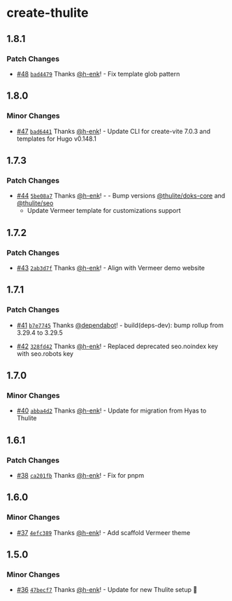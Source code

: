 # create-thulite

## 1.8.1

### Patch Changes

- [#48](https://github.com/thuliteio/create-thulite/pull/48) [`bad4479`](https://github.com/thuliteio/create-thulite/commit/bad4479dae8fdf693b4ce7ecdbf1e28decc70c9f) Thanks [@h-enk](https://github.com/h-enk)! - Fix template glob pattern

## 1.8.0

### Minor Changes

- [#47](https://github.com/thuliteio/create-thulite/pull/47) [`bad6441`](https://github.com/thuliteio/create-thulite/commit/bad6441e5ce6266b5fc7ed1aa509dc2cb5c5fdd0) Thanks [@h-enk](https://github.com/h-enk)! - Update CLI for create-vite 7.0.3 and templates for Hugo v0.148.1

## 1.7.3

### Patch Changes

- [#44](https://github.com/thuliteio/create-thulite/pull/44) [`5be08a7`](https://github.com/thuliteio/create-thulite/commit/5be08a781f33cbaf488859eaec9c47aadf174cee) Thanks [@h-enk](https://github.com/h-enk)! - - Bump versions [@thulite/doks-core](https://www.npmjs.com/package/@thulite/doks-core) and [@thulite/seo](https://www.npmjs.com/package/@thulite/seo)
  - Update Vermeer template for customizations support

## 1.7.2

### Patch Changes

- [#43](https://github.com/thuliteio/create-thulite/pull/43) [`2ab3d7f`](https://github.com/thuliteio/create-thulite/commit/2ab3d7fedd20796b63c96f7c91860979cbc26974) Thanks [@h-enk](https://github.com/h-enk)! - Align with Vermeer demo website

## 1.7.1

### Patch Changes

- [#41](https://github.com/thuliteio/create-thulite/pull/41) [`b7e7745`](https://github.com/thuliteio/create-thulite/commit/b7e77452388edc083308bdc5d3d0116b7a250b4f) Thanks [@dependabot](https://github.com/apps/dependabot)! - build(deps-dev): bump rollup from 3.29.4 to 3.29.5

- [#42](https://github.com/thuliteio/create-thulite/pull/42) [`328fd42`](https://github.com/thuliteio/create-thulite/commit/328fd426629895dae016f623cf95362d35e4b94c) Thanks [@h-enk](https://github.com/h-enk)! - Replaced deprecated seo.noindex key with seo.robots key

## 1.7.0

### Minor Changes

- [#40](https://github.com/thuliteio/create-thulite/pull/40) [`abba4d2`](https://github.com/thuliteio/create-thulite/commit/abba4d2dab418a3cf9611815f187faec80a739ea) Thanks [@h-enk](https://github.com/h-enk)! - Update for migration from Hyas to Thulite

## 1.6.1

### Patch Changes

- [#38](https://github.com/gethyas/create-hyas/pull/38) [`ca201fb`](https://github.com/gethyas/create-hyas/commit/ca201fbcd506383a9b2b50ec3878892c4b8bd778) Thanks [@h-enk](https://github.com/h-enk)! - Fix for pnpm

## 1.6.0

### Minor Changes

- [#37](https://github.com/gethyas/create-hyas/pull/37) [`4efc389`](https://github.com/gethyas/create-hyas/commit/4efc389e4f40fa460cb72e8654fb958fb83f49ef) Thanks [@h-enk](https://github.com/h-enk)! - Add scaffold Vermeer theme

## 1.5.0

### Minor Changes

- [#36](https://github.com/gethyas/create-hyas/pull/36) [`47becf7`](https://github.com/gethyas/create-hyas/commit/47becf7b21e76ee5d18194272579eb3f65bccec6) Thanks [@h-enk](https://github.com/h-enk)! - Update for new Thulite setup 🚀
